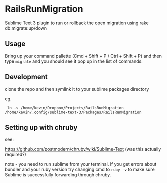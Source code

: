 RailsRunMigration
=================


Sublime Text 3 plugin to run or rollback the open migration using rake db:migrate:up/down


Usage
-----

Bring up your command pallette (Cmd + Shift + P / Ctrl + Shift + P) and then type `migrate` and you should see it pop up in the list of commands.


Development
-----------

clone the repo and then symlink it to your sublime packages directory

eg.

```
 ln -s /home/kevin/Dropbox/Projects/RailsRunMigration /home/kevin/.config/sublime-text-3/Packages/RailsRunMigration
```


Setting up with chruby
----------------------

see:

https://github.com/postmodern/chruby/wiki/Sublime-Text
(was this actually required?)

note - you need to run sublime from your terminal. If you get errors about bundler and your ruby version try changing cmd to `ruby -v` to make sure Sublime is successfully forwarding through chruby.
